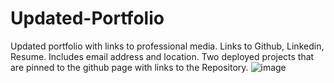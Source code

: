 # Updated-Portfolio
Updated portfolio with links to professional media.
Links to Github, Linkedin, Resume. Includes email address and location.
Two deployed projects that are pinned to the github page with links to the Repository.
![image](https://user-images.githubusercontent.com/63992745/99858295-38ce6200-2b5b-11eb-813d-d7373d05aa75.png)

